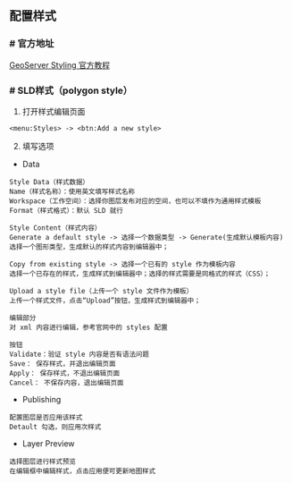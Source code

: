 ## 配置样式
### # 官方地址
[GeoServer Styling 官方教程](https://docs.geoserver.org/stable/en/user/styling/index.html)
### # SLD样式（polygon style）
1. 打开样式编辑页面
```
<menu:Styles> -> <btn:Add a new style>
```
2. 填写选项  
- Data
```
Style Data（样式数据）
Name（样式名称）：使用英文填写样式名称
Workspace（工作空间）：选择你图层发布对应的空间，也可以不填作为通用样式模板
Format（样式格式）：默认 SLD 就行
```
```
Style Content（样式内容）
Generate a default style -> 选择一个数据类型 -> Generate(生成默认模板内容)
选择一个图形类型，生成默认的样式内容到编辑器中；

Copy from existing style -> 选择一个已有的 style 作为模板内容
选择一个已存在的样式，生成样式到编辑器中；选择的样式需要是同格式的样式（CSS）；

Upload a style file（上传一个 style 文件作为模板）
上传一个样式文件，点击“Upload”按钮，生成样式到编辑器中；
```
```
编辑部分
对 xml 内容进行编辑，参考官网中的 styles 配置

按钮
Validate：验证 style 内容是否有语法问题
Save： 保存样式，并退出编辑页面
Apply： 保存样式，不退出编辑页面
Cancel： 不保存内容，退出编辑页面
```
- Publishing
```
配置图层是否应用该样式
Detault 勾选，则应用次样式
```
- Layer Preview
```
选择图层进行样式预览
在编辑框中编辑样式，点击应用便可更新地图样式
```
